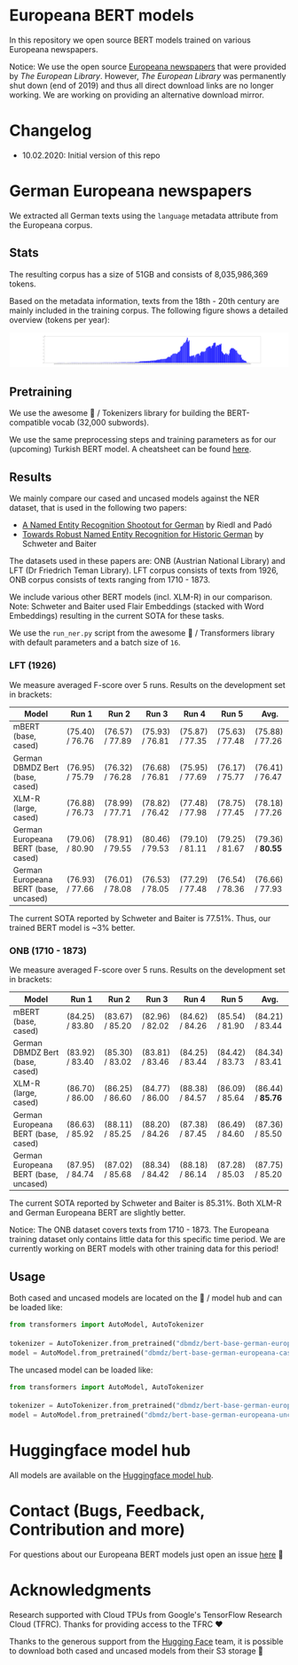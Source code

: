 # Europeana BERT models

In this repository we open source BERT models trained on various Europeana newspapers.

Notice: We use the open source [Europeana newspapers](http://www.europeana-newspapers.eu/)
that were provided by *The European Library*. However, *The European Library* was permanently
shut down (end of 2019) and thus all direct download links are no longer working.
We are working on providing an alternative download mirror.

# Changelog

* 10.02.2020: Initial version of this repo

# German Europeana newspapers

We extracted all German texts using the `language` metadata attribute from the Europeana corpus.


## Stats

The resulting corpus has a size of 51GB and consists of 8,035,986,369 tokens.

Based on the metadata information, texts from the 18th - 20th century are mainly included in the
training corpus. The following figure shows a detailed overview (tokens per year):

![Tokens per year for German Europeana training corpus](german_year_token_stats.png)

## Pretraining

We use the awesome 🤗 / Tokenizers library for building the BERT-compatible vocab (32,000 subwords).

We use the same preprocessing steps and training parameters as for our (upcoming) Turkish BERT model.
A cheatsheet can be found [here](https://github.com/stefan-it/turkish-bert/blob/master/CHEATSHEET.md).

## Results

We mainly compare our cased and uncased models against the NER dataset, that is used in the following
two papers:

* [A Named Entity Recognition Shootout for German](https://www.aclweb.org/anthology/P18-2020/)
  by Riedl and Padó
* [Towards Robust Named Entity Recognition for Historic German](https://www.aclweb.org/anthology/W19-4312/)
  by Schweter and Baiter

The datasets used in these papers are: ONB (Austrian National Library) and LFT (Dr Friedrich Teman Library).
LFT corpus consists of texts from 1926, ONB corpus consists of texts ranging from 1710 - 1873.

We include various other BERT models (incl. XLM-R) in our comparison. Note: Schweter and Baiter used Flair
Embeddings (stacked with Word Embeddings) resulting in the current SOTA for these tasks.

We use the `run_ner.py` script from the awesome 🤗 / Transformers library with default parameters and a
batch size of `16`.

### LFT (1926)

We measure averaged F-score over 5 runs. Results on the development set in brackets:

| Model                                 | Run 1           | Run 2           | Run 3           | Run 4           | Run 5           | Avg.
| ------------------------------------- | --------------- | --------------- | --------------- | --------------- | --------------- | ------------------
| mBERT (base, cased)                   | (75.40) / 76.76 | (76.57) / 77.89 | (75.93) / 76.81 | (75.87) / 77.35 | (75.63) / 77.48 | (75.88) / 77.26
| German DBMDZ Bert (base, cased)       | (76.95) / 75.79 | (76.32) / 76.28 | (76.68) / 76.81 | (75.95) / 77.69 | (76.17) / 75.77 | (76.41) / 76.47
| XLM-R (large, cased)                  | (76.88) / 76.73 | (78.99) / 77.71 | (78.82) / 76.42 | (77.48) / 77.98 | (78.75) / 77.45 | (78.18) / 77.26
| German Europeana BERT (base, cased)   | (79.06) / 80.90 | (78.91) / 79.55 | (80.46) / 79.53 | (79.10) / 81.11 | (79.25) / 81.67 | (79.36) / **80.55**
| German Europeana BERT (base, uncased) | (76.93) / 77.66 | (76.01) / 78.08 | (76.53) / 78.05 | (77.29) / 77.48 | (76.54) / 78.36 | (76.66) / 77.93

The current SOTA reported by Schweter and Baiter is 77.51%. Thus, our trained BERT model is ~3% better.

### ONB (1710 - 1873)

We measure averaged F-score over 5 runs. Results on the development set in brackets:

| Model                                 | Run 1           | Run 2           | Run 3           | Run 4           | Run 5           | Avg.
| ------------------------------------- | --------------- | --------------- | --------------- | --------------- | --------------- | ------------------
| mBERT (base, cased)                   | (84.25) / 83.80 | (83.67) / 85.20 | (82.96) / 82.02 | (84.62) / 84.26 | (85.54) / 81.90 | (84.21) / 83.44
| German DBMDZ Bert (base, cased)       | (83.92) / 83.40 | (85.30) / 83.02 | (83.81) / 83.46 | (84.25) / 83.44 | (84.42) / 83.73 | (84.34) / 83.41
| XLM-R (large, cased)                  | (86.70) / 86.00 | (86.25) / 86.60 | (84.77) / 86.00 | (88.38) / 84.57 | (86.09) / 85.64 | (86.44) / **85.76**
| German Europeana BERT (base, cased)   | (86.63) / 85.92 | (88.11) / 85.25 | (88.20) / 84.26 | (87.38) / 87.45 | (86.49) / 84.60 | (87.36) / 85.50
| German Europeana BERT (base, uncased) | (87.95) / 84.74 | (87.02) / 85.68 | (88.34) / 84.42 | (88.18) / 86.14 | (87.28) / 85.03 | (87.75) / 85.20

The current SOTA reported by Schweter and Baiter is 85.31%. Both XLM-R and German Europeana BERT are slightly better.

Notice: The ONB dataset covers texts from 1710 - 1873. The Europeana training dataset only contains little data for this specific
time period. We are currently working on BERT models with other training data for this period!

## Usage

Both cased and uncased models are located on the 🤗 / model hub and can be loaded like:

```python
from transformers import AutoModel, AutoTokenizer

tokenizer = AutoTokenizer.from_pretrained("dbmdz/bert-base-german-europeana-cased")
model = AutoModel.from_pretrained("dbmdz/bert-base-german-europeana-cased")
```

The uncased model can be loaded like:

```python
from transformers import AutoModel, AutoTokenizer

tokenizer = AutoTokenizer.from_pretrained("dbmdz/bert-base-german-europeana-uncased")
model = AutoModel.from_pretrained("dbmdz/bert-base-german-europeana-uncased")
```

# Huggingface model hub

All models are available on the [Huggingface model hub](https://huggingface.co/dbmdz).

# Contact (Bugs, Feedback, Contribution and more)

For questions about our Europeana BERT models just open an issue
[here](https://github.com/stefan-it/europeana-bert/issues) 🤗

# Acknowledgments

Research supported with Cloud TPUs from Google's TensorFlow Research Cloud (TFRC).
Thanks for providing access to the TFRC ❤️

Thanks to the generous support from the [Hugging Face](https://huggingface.co/) team,
it is possible to download both cased and uncased models from their S3 storage 🤗
